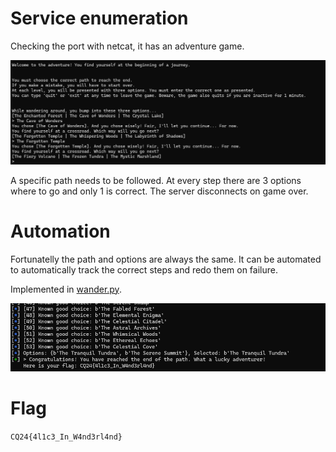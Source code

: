 # Service enumeration

Checking the port with netcat, it has an adventure game.

![](screenshots/1.png)

A specific path needs to be followed. At every step there are 3 options where to go and only 1 is correct. The server disconnects on game over.

# Automation

Fortunatelly the path and options are always the same. It can be automated to automatically track the correct steps and redo them on failure.

Implemented in [wander.py](workdir/wander.py).

![](screenshots/2.png)

# Flag

`CQ24{4l1c3_In_W4nd3rl4nd}`